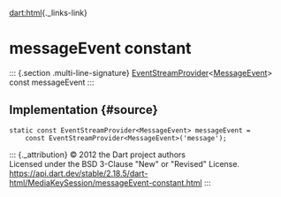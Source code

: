 [dart:html](../../dart-html/dart-html-library){._links-link}

messageEvent constant
=====================

::: {.section .multi-line-signature}
[EventStreamProvider](../eventstreamprovider-class)\<[MessageEvent](../messageevent-class)\>
const messageEvent
:::

Implementation {#source}
--------------

``` {.language-dart data-language="dart"}
static const EventStreamProvider<MessageEvent> messageEvent =
    const EventStreamProvider<MessageEvent>('message');
```

::: {._attribution}
© 2012 the Dart project authors\
Licensed under the BSD 3-Clause \"New\" or \"Revised\" License.\
<https://api.dart.dev/stable/2.18.5/dart-html/MediaKeySession/messageEvent-constant.html>
:::
